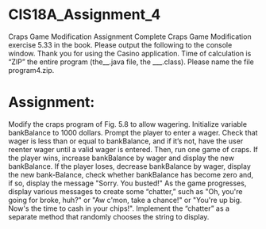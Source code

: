 # CIS18A_Assignment_4
Craps Game Modification
Assignment
Complete Craps Game Modification exercise 5.33 in the book.
Please output the following to the console window.
	Thank you for using the Casino application.
	Time of calculation is <current date and time>
“ZIP” the entire program (the__.java file, the ___.class).  Please name the file program4.zip.

# Assignment: 
Modify the craps program of Fig. 5.8 to allow wagering. Initialize variable bankBalance to 1000 dollars. Prompt the player to enter a wager. Check that wager is less than or equal to bankBalance, and if it’s not, have the user reenter wager until a valid wager is entered. Then, run one game of craps. If the player wins, increase bankBalance by wager and display the new bankBalance. If the player loses, decrease bankBalance by wager, display the new bank-Balance, check whether bankBalance has become zero and, if so, display the message "Sorry. You busted!" As the game progresses, display various messages to create some “chatter,” such as "Oh, you're going for broke, huh?" or "Aw c'mon, take a chance!" or "You're up big. Now's the time to cash in your chips!". Implement the “chatter” as a separate method that randomly chooses the string to display. 
